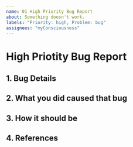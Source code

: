 ```yaml
---
name: 01 High Priority Bug Report
about: Something doesn't work.
labels: "Priority: high, Problem: bug"
assignees: "myConsciousness"
---
```


# High Priotity Bug Report

## 1. Bug Details

## 2. What you did caused that bug

## 3. How it should be

## 4. References
